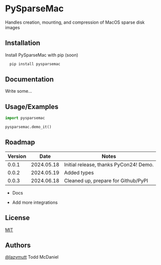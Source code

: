 
# PySparseMac

Handles creation, mounting, and compression of MacOS sparse disk images


## Installation

Install PySparseMac with pip (soon)

```bash
  pip install pysparsemac
```
    
## Documentation

Write some...

## Usage/Examples

```python
import pysparsemac

pysparsemac.demo_it()
```


## Roadmap

Version | Date | Notes
------- | ---- | -----
0.0.1 | 2024.05.18 | Initial release, thanks PyCon24! Demo.
0.0.2 | 2024.05.19 | Added types
0.0.3 | 2024.06.18 | Cleaned up, prepare for Github/PyPI

- Docs

- Add more integrations


## License

[MIT](https://choosealicense.com/licenses/mit/)


## Authors

[@lazymutt](https://www.github.com/lazymutt) Todd McDaniel

